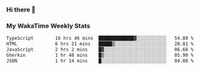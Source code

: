 ### Hi there 👋

<!--
**royschrauwen/royschrauwen** is a ✨ _special_ ✨ repository because its `README.md` (this file) appears on your GitHub profile.

Here are some ideas to get you started:

- 🔭 I’m currently working on ...
- 🌱 I’m currently learning ...
- 👯 I’m looking to collaborate on ...
- 🤔 I’m looking for help with ...
- 💬 Ask me about ...
- 📫 How to reach me: ...
- 😄 Pronouns: ...
- ⚡ Fun fact: ...
-->


### My WakaTime Weekly Stats
<!--START_SECTION:waka-->

```txt
TypeScript        16 hrs 46 mins  █████████████▓░░░░░░░░░░░   54.89 %
HTML              6 hrs 21 mins   █████▒░░░░░░░░░░░░░░░░░░░   20.81 %
JavaScript        2 hrs 2 mins    █▓░░░░░░░░░░░░░░░░░░░░░░░   06.68 %
Gherkin           1 hr 48 mins    █▒░░░░░░░░░░░░░░░░░░░░░░░   05.90 %
JSON              1 hr 14 mins    █░░░░░░░░░░░░░░░░░░░░░░░░   04.08 %
```

<!--END_SECTION:waka-->
